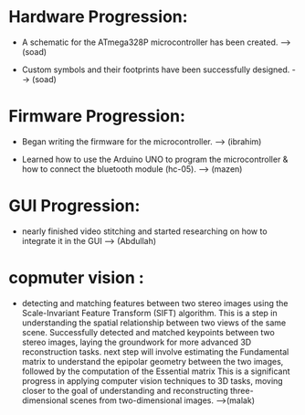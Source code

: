 # Hardware Progression:
- A schematic for the ATmega328P microcontroller has been created.  -->(soad)

- Custom symbols and their footprints have been successfully designed. --> (soad)

# Firmware Progression:
- Began writing the firmware for the microcontroller. --> (ibrahim)

- Learned how to use the Arduino UNO to program the microcontroller & how to connect the bluetooth module (hc-05). --> (mazen)

# GUI Progression:
- nearly finished video stitching and started researching on how to integrate it in the GUI --> (Abdullah)

# copmuter vision :
-  detecting and matching features between two stereo images using the Scale-Invariant Feature Transform (SIFT) algorithm. This is a  step in understanding the spatial relationship between two views of the same scene. Successfully detected and matched keypoints between two stereo images, laying the groundwork for more advanced 3D reconstruction tasks. next step will involve estimating the Fundamental matrix to understand the epipolar geometry between the two images, followed by the computation of the Essential matrix 
This is a significant progress in applying computer vision techniques to 3D tasks, moving closer to the goal of understanding and reconstructing three-dimensional scenes from two-dimensional images. -->(malak)
